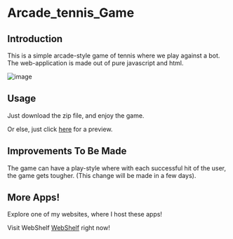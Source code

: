 # Arcade_tennis_Game

## **Introduction**
This is a simple arcade-style game of tennis where we play against a bot. The web-application is made out of pure javascript and html.

![image](https://user-images.githubusercontent.com/61109976/174336900-2824d7e2-4e21-49cf-8376-c4bbf120ba16.png)


## **Usage**
Just download the zip file, and enjoy the game.

Or else, just click <a href="https://rahulrajdixit.github.io/Webshelf/arcade_tennis.html">here</a> for a preview.


## **Improvements To Be Made**
The game can have a play-style where with each successful hit of the user, the game gets tougher. (This change will be made in a few days).


## **More Apps!**
Explore one of my websites, where I host these apps!

Visit WebShelf <a href="https://rahulrajdixit.github.io/Webshelf">WebShelf</a> right now!
